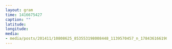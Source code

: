 ```yaml
---
layout: gram
time: 1416675427
caption: ""
latitude: 
longitude: 
media:
- media/posts/201411/10808625_853553198008448_1139570457_n_17843616619000351.jpg
---
```

